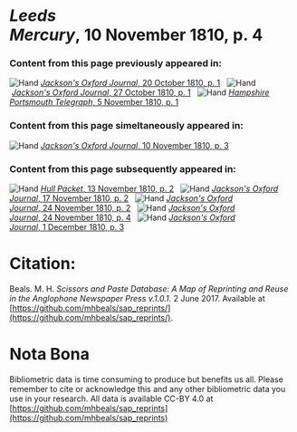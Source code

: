 # *Leeds Mercury*, 10 November 1810, p. 4  
  
### Content from this page previously appeared in:  
![Hand](http://scissorsandpaste.net/wp-content/uploads/2017/06/smallhandpointer.png) [*Jackson's Oxford Journal*, 20 October 1810, p. 1](https://mhbeals.github.io/sap_html/Jackson's-Oxford-Journal/Jackson's-Oxford-Journal-20-October-1810-p-1)  
![Hand](http://scissorsandpaste.net/wp-content/uploads/2017/06/smallhandpointer.png) [*Jackson's Oxford Journal*, 27 October 1810, p. 1](https://mhbeals.github.io/sap_html/Jackson's-Oxford-Journal/Jackson's-Oxford-Journal-27-October-1810-p-1)  
![Hand](http://scissorsandpaste.net/wp-content/uploads/2017/06/smallhandpointer.png) [*Hampshire Portsmouth Telegraph*, 5 November 1810, p. 1](https://mhbeals.github.io/sap_html/Hampshire-Portsmouth-Telegraph/Hampshire-Portsmouth-Telegraph-5-November-1810-p-1)  
  
### Content from this page simeltaneously appeared in:  
![Hand](http://scissorsandpaste.net/wp-content/uploads/2017/06/smallhandpointer.png) [*Jackson's Oxford Journal*, 10 November 1810, p. 3](https://mhbeals.github.io/sap_html/Jackson's-Oxford-Journal/Jackson's-Oxford-Journal-10-November-1810-p-3)  
  
### Content from this page subsequently appeared in:  
![Hand](http://scissorsandpaste.net/wp-content/uploads/2017/06/smallhandpointer.png) [*Hull Packet*, 13 November 1810, p. 2](https://mhbeals.github.io/sap_html/Hull-Packet/Hull-Packet-13-November-1810-p-2)  
![Hand](http://scissorsandpaste.net/wp-content/uploads/2017/06/smallhandpointer.png) [*Jackson's Oxford Journal*, 17 November 1810, p. 2](https://mhbeals.github.io/sap_html/Jackson's-Oxford-Journal/Jackson's-Oxford-Journal-17-November-1810-p-2)  
![Hand](http://scissorsandpaste.net/wp-content/uploads/2017/06/smallhandpointer.png) [*Jackson's Oxford Journal*, 24 November 1810, p. 2](https://mhbeals.github.io/sap_html/Jackson's-Oxford-Journal/Jackson's-Oxford-Journal-24-November-1810-p-2)  
![Hand](http://scissorsandpaste.net/wp-content/uploads/2017/06/smallhandpointer.png) [*Jackson's Oxford Journal*, 24 November 1810, p. 4](https://mhbeals.github.io/sap_html/Jackson's-Oxford-Journal/Jackson's-Oxford-Journal-24-November-1810-p-4)  
![Hand](http://scissorsandpaste.net/wp-content/uploads/2017/06/smallhandpointer.png) [*Jackson's Oxford Journal*, 1 December 1810, p. 3](https://mhbeals.github.io/sap_html/Jackson's-Oxford-Journal/Jackson's-Oxford-Journal-1-December-1810-p-3)  


# Citation: 

Beals. M. H. *Scissors and Paste Database: A Map of Reprinting and Reuse in the Anglophone Newspaper Press v.1.0.1.* 2 June 2017. Available at [https://github.com/mhbeals/sap_reprints/](https://github.com/mhbeals/sap_reprints/). 

# Nota Bona

Bibliometric data is time consuming to produce but benefits us all. Please remember to cite or acknowledge this and any other bibliometric data you use in your research. All data is available CC-BY 4.0 at [https://github.com/mhbeals/sap_reprints](https://github.com/mhbeals/sap_reprints)